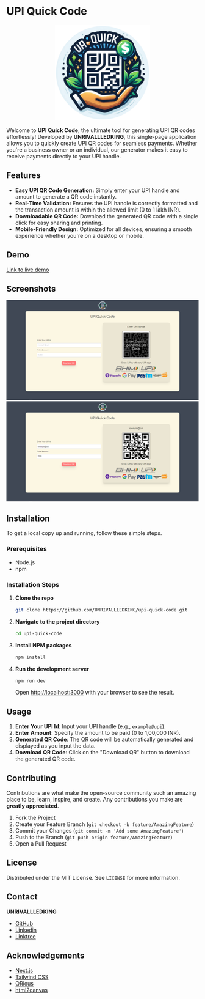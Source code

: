 # UPI Quick Code

<div align="center">
  <img src="https://raw.githubusercontent.com/UNRIVALLEDKING/UPI-quick-code/master/src/assets/logo.png" width="250" alt="UPI Quick Code Logo">
</div>

Welcome to **UPI Quick Code**, the ultimate tool for generating UPI QR codes effortlessly! Developed by **UNRIVALLLEDKING**, this single-page application allows you to quickly create UPI QR codes for seamless payments. Whether you're a business owner or an individual, our generator makes it easy to receive payments directly to your UPI handle.

## Features

- **Easy UPI QR Code Generation:** Simply enter your UPI handle and amount to generate a QR code instantly.
- **Real-Time Validation:** Ensures the UPI handle is correctly formatted and the transaction amount is within the allowed limit (0 to 1 lakh INR).
- **Downloadable QR Code:** Download the generated QR code with a single click for easy sharing and printing.
- **Mobile-Friendly Design:** Optimized for all devices, ensuring a smooth experience whether you're on a desktop or mobile.

## Demo

[Link to live demo](#)

## Screenshots

![UPI Quick Code Screenshot](https://raw.githubusercontent.com/UNRIVALLEDKING/UPI-quick-code/master/screenshots/screenshot1.png)
![UPI Quick Code Screenshot](https://raw.githubusercontent.com/UNRIVALLEDKING/UPI-quick-code/master/screenshots/screenshot2.png)

## Installation

To get a local copy up and running, follow these simple steps.

### Prerequisites

- Node.js
- npm

### Installation Steps

1. **Clone the repo**

   ```sh
   git clone https://github.com/UNRIVALLLEDKING/upi-quick-code.git
   ```

2. **Navigate to the project directory**

   ```sh
   cd upi-quick-code
   ```

3. **Install NPM packages**

   ```sh
   npm install
   ```

4. **Run the development server**

   ```sh
   npm run dev
   ```

   Open [http://localhost:3000](http://localhost:3000) with your browser to see the result.

## Usage

1. **Enter Your UPI Id**: Input your UPI handle (e.g., `example@upi`).
2. **Enter Amount**: Specify the amount to be paid (0 to 1,00,000 INR).
3. **Generated QR Code**: The QR code will be automatically generated and displayed as you input the data.
4. **Download QR Code**: Click on the "Download QR" button to download the generated QR code.

## Contributing

Contributions are what make the open-source community such an amazing place to be, learn, inspire, and create. Any contributions you make are **greatly appreciated**.

1. Fork the Project
2. Create your Feature Branch (`git checkout -b feature/AmazingFeature`)
3. Commit your Changes (`git commit -m 'Add some AmazingFeature'`)
4. Push to the Branch (`git push origin feature/AmazingFeature`)
5. Open a Pull Request

## License

Distributed under the MIT License. See `LICENSE` for more information.

## Contact

**UNRIVALLLEDKING**

- [GitHub](https://github.com/UNRIVALLLEDKING)
- [Linkedin](https://www.linkedin.com/in/unrivalledking/)
- [Linktree](https://linktr.ee/unrivalledking)

## Acknowledgements

- [Next.js](https://nextjs.org/)
- [Tailwind CSS](https://tailwindcss.com/)
- [QRious](https://github.com/neocotic/qrious)
- [html2canvas](https://html2canvas.hertzen.com/)
